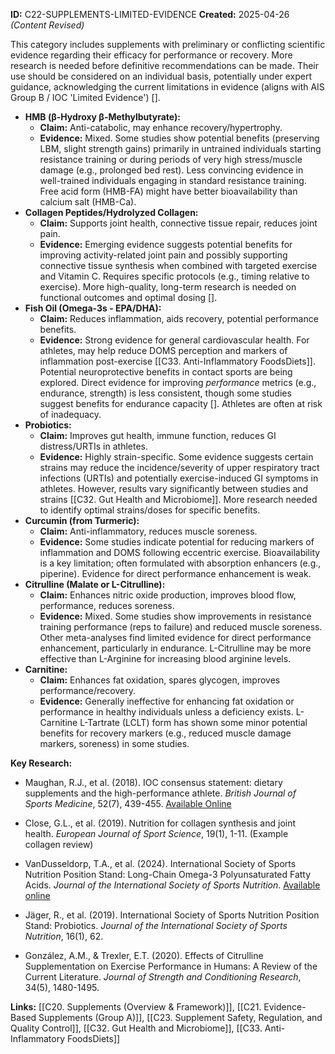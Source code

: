 **ID:** C22-SUPPLEMENTS-LIMITED-EVIDENCE **Created:** 2025-04-26 _(Content Revised)_

This category includes supplements with preliminary or conflicting scientific evidence regarding their efficacy for performance or recovery. More research is needed before definitive recommendations can be made. Their use should be considered on an individual basis, potentially under expert guidance, acknowledging the current limitations in evidence (aligns with AIS Group B / IOC 'Limited Evidence') [].

- **HMB (β-Hydroxy β-Methylbutyrate):**
    - **Claim:** Anti-catabolic, may enhance recovery/hypertrophy.
    - **Evidence:** Mixed. Some studies show potential benefits (preserving LBM, slight strength gains) primarily in untrained individuals starting resistance training or during periods of very high stress/muscle damage (e.g., prolonged bed rest). Less convincing evidence in well-trained individuals engaging in standard resistance training. Free acid form (HMB-FA) might have better bioavailability than calcium salt (HMB-Ca).
- **Collagen Peptides/Hydrolyzed Collagen:**
    - **Claim:** Supports joint health, connective tissue repair, reduces joint pain.
    - **Evidence:** Emerging evidence suggests potential benefits for improving activity-related joint pain and possibly supporting connective tissue synthesis when combined with targeted exercise and Vitamin C. Requires specific protocols (e.g., timing relative to exercise). More high-quality, long-term research is needed on functional outcomes and optimal dosing [].
- **Fish Oil (Omega-3s - EPA/DHA):**
    - **Claim:** Reduces inflammation, aids recovery, potential performance benefits.
    - **Evidence:** Strong evidence for general cardiovascular health. For athletes, may help reduce DOMS perception and markers of inflammation post-exercise [[C33. Anti-Inflammatory FoodsDiets]]. Potential neuroprotective benefits in contact sports are being explored. Direct evidence for improving _performance_ metrics (e.g., endurance, strength) is less consistent, though some studies suggest benefits for endurance capacity []. Athletes are often at risk of inadequacy.
- **Probiotics:**
    - **Claim:** Improves gut health, immune function, reduces GI distress/URTIs in athletes.
    - **Evidence:** Highly strain-specific. Some evidence suggests certain strains may reduce the incidence/severity of upper respiratory tract infections (URTIs) and potentially exercise-induced GI symptoms in athletes. However, results vary significantly between studies and strains [[C32. Gut Health and Microbiome]]. More research needed to identify optimal strains/doses for specific benefits.
- **Curcumin (from Turmeric):**
    - **Claim:** Anti-inflammatory, reduces muscle soreness.
    - **Evidence:** Some studies indicate potential for reducing markers of inflammation and DOMS following eccentric exercise. Bioavailability is a key limitation; often formulated with absorption enhancers (e.g., piperine). Evidence for direct performance enhancement is weak.
- **Citrulline (Malate or L-Citrulline):**
    - **Claim:** Enhances nitric oxide production, improves blood flow, performance, reduces soreness.
    - **Evidence:** Mixed. Some studies show improvements in resistance training performance (reps to failure) and reduced muscle soreness. Other meta-analyses find limited evidence for direct performance enhancement, particularly in endurance. L-Citrulline may be more effective than L-Arginine for increasing blood arginine levels.
- **Carnitine:**
    - **Claim:** Enhances fat oxidation, spares glycogen, improves performance/recovery.
    - **Evidence:** Generally ineffective for enhancing fat oxidation or performance in healthy individuals unless a deficiency exists. L-Carnitine L-Tartrate (LCLT) form has shown some minor potential benefits for recovery markers (e.g., reduced muscle damage markers, soreness) in some studies.

**Key Research:**

- Maughan, R.J., et al. (2018). IOC consensus statement: dietary supplements and the high-performance athlete. _British Journal of Sports Medicine_, 52(7), 439-455. [Available Online](https://pinesnutrition.org/the-ioc-consensus-statement-on-dietary-supplements-2/)  
    
- Close, G.L., et al. (2019). Nutrition for collagen synthesis and joint health. _European Journal of Sport Science_, 19(1), 1-11. (Example collagen review)
- VanDusseldorp, T.A., et al. (2024). International Society of Sports Nutrition Position Stand: Long-Chain Omega-3 Polyunsaturated Fatty Acids. _Journal of the International Society of Sports Nutrition_. [Available online](https://pmc.ncbi.nlm.nih.gov/articles/PMC11737053/)
- Jäger, R., et al. (2019). International Society of Sports Nutrition Position Stand: Probiotics. _Journal of the International Society of Sports Nutrition_, 16(1), 62.  
    
- González, A.M., & Trexler, E.T. (2020). Effects of Citrulline Supplementation on Exercise Performance in Humans: A Review of the Current Literature. _Journal of Strength and Conditioning Research_, 34(5), 1480-1495.  
    

**Links:** [[C20. Supplements (Overview & Framework)]], [[C21. Evidence-Based Supplements (Group A)]], [[C23. Supplement Safety, Regulation, and Quality Control]], [[C32. Gut Health and Microbiome]], [[C33. Anti-Inflammatory FoodsDiets]]